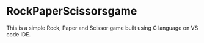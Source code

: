 # RockPaperScissorsgame
This is a simple Rock, Paper and Scissor game built using C language on VS code IDE.
